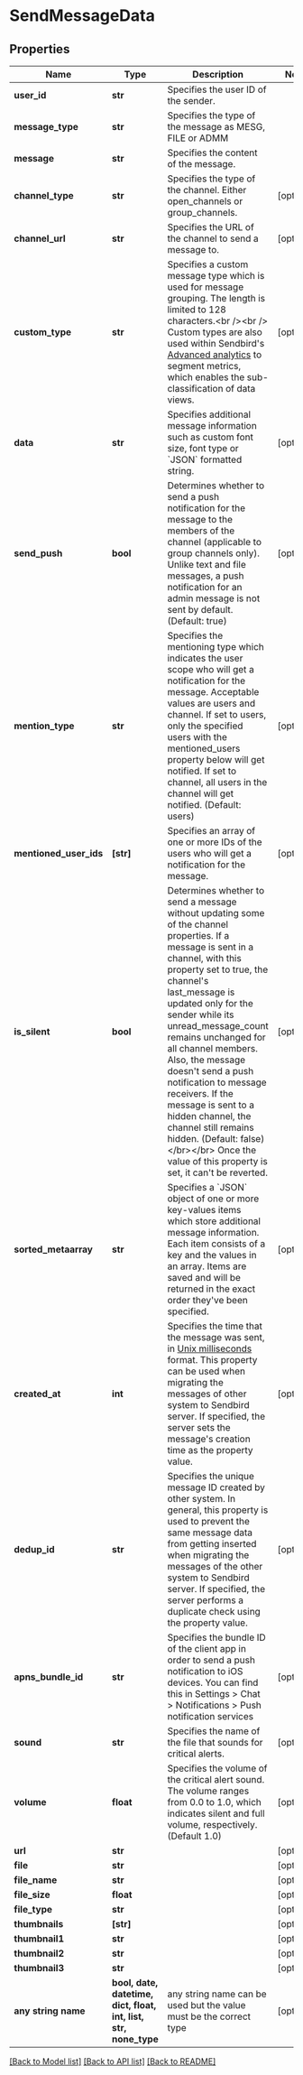 # SendMessageData


## Properties
Name | Type | Description | Notes
------------ | ------------- | ------------- | -------------
**user_id** | **str** | Specifies the user ID of the sender. | 
**message_type** | **str** | Specifies the type of the message as MESG, FILE or ADMM | 
**message** | **str** | Specifies the content of the message. | 
**channel_type** | **str** | Specifies the type of the channel. Either open_channels or group_channels. | [optional] 
**channel_url** | **str** | Specifies the URL of the channel to send a message to. | [optional] 
**custom_type** | **str** | Specifies a custom message type which is used for message grouping. The length is limited to 128 characters.&lt;br /&gt;&lt;br /&gt; Custom types are also used within Sendbird&#39;s [Advanced analytics](/docs/chat/v3/platform-api/guides/advanced-analytics) to segment metrics, which enables the sub-classification of data views. | [optional] 
**data** | **str** | Specifies additional message information such as custom font size, font type or &#x60;JSON&#x60; formatted string. | [optional] 
**send_push** | **bool** | Determines whether to send a push notification for the message to the members of the channel (applicable to group channels only). Unlike text and file messages, a push notification for an admin message is not sent by default. (Default: true) | [optional] 
**mention_type** | **str** | Specifies the mentioning type which indicates the user scope who will get a notification for the message. Acceptable values are users and channel. If set to users, only the specified users with the mentioned_users property below will get notified. If set to channel, all users in the channel will get notified. (Default: users) | [optional] 
**mentioned_user_ids** | **[str]** | Specifies an array of one or more IDs of the users who will get a notification for the message. | [optional] 
**is_silent** | **bool** | Determines whether to send a message without updating some of the channel properties. If a message is sent in a channel, with this property set to true, the channel&#39;s last_message is updated only for the sender while its unread_message_count remains unchanged for all channel members. Also, the message doesn&#39;t send a push notification to message receivers. If the message is sent to a hidden channel, the channel still remains hidden. (Default: false)&lt;/br&gt;&lt;/br&gt;  Once the value of this property is set, it can&#39;t be reverted. | [optional] 
**sorted_metaarray** | **str** | Specifies a &#x60;JSON&#x60; object of one or more key-values items which store additional message information. Each item consists of a key and the values in an array. Items are saved and will be returned in the exact order they&#39;ve been specified. | [optional] 
**created_at** | **int** | Specifies the time that the message was sent, in [Unix milliseconds](/docs/chat/v3/platform-api/guides/miscellaneous#2-timestamps) format. This property can be used when migrating the messages of other system to Sendbird server. If specified, the server sets the message&#39;s creation time as the property value. | [optional] 
**dedup_id** | **str** | Specifies the unique message ID created by other system. In general, this property is used to prevent the same message data from getting inserted when migrating the messages of the other system to Sendbird server. If specified, the server performs a duplicate check using the property value. | [optional] 
**apns_bundle_id** | **str** | Specifies the bundle ID of the client app in order to send a push notification to iOS devices. You can find this in Settings &gt; Chat &gt; Notifications &gt; Push notification services | [optional] 
**sound** | **str** | Specifies the name of the file that sounds for critical alerts. | [optional] 
**volume** | **float** | Specifies the volume of the critical alert sound. The volume ranges from 0.0 to 1.0, which indicates silent and full volume, respectively. (Default 1.0) | [optional] 
**url** | **str** |  | [optional] 
**file** | **str** |  | [optional] 
**file_name** | **str** |  | [optional] 
**file_size** | **float** |  | [optional] 
**file_type** | **str** |  | [optional] 
**thumbnails** | **[str]** |  | [optional] 
**thumbnail1** | **str** |  | [optional] 
**thumbnail2** | **str** |  | [optional] 
**thumbnail3** | **str** |  | [optional] 
**any string name** | **bool, date, datetime, dict, float, int, list, str, none_type** | any string name can be used but the value must be the correct type | [optional]

[[Back to Model list]](../README.md#documentation-for-models) [[Back to API list]](../README.md#documentation-for-api-endpoints) [[Back to README]](../README.md)


